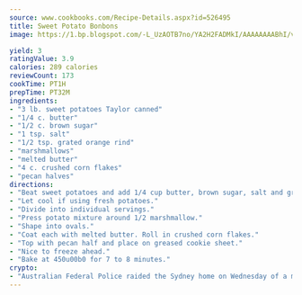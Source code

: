 ```yaml
---
source: www.cookbooks.com/Recipe-Details.aspx?id=526495
title: Sweet Potato Bonbons
image: https://1.bp.blogspot.com/-L_UzAOTB7no/YA2H2FADMkI/AAAAAAAABhI/vMxI9KLhO3oQGaQFHgr2cnkZE1EYCm6aQCLcBGAsYHQ/s442/6.png

yield: 3
ratingValue: 3.9
calories: 289 calories
reviewCount: 173
cookTime: PT1H
prepTime: PT32M
ingredients:
- "3 lb. sweet potatoes Taylor canned"
- "1/4 c. butter"
- "1/2 c. brown sugar"
- "1 tsp. salt"
- "1/2 tsp. grated orange rind"
- "marshmallows"
- "melted butter"
- "4 c. crushed corn flakes"
- "pecan halves"
directions:
- "Beat sweet potatoes and add 1/4 cup butter, brown sugar, salt and grated orange rind."
- "Let cool if using fresh potatoes."
- "Divide into individual servings."
- "Press potato mixture around 1/2 marshmallow."
- "Shape into ovals."
- "Coat each with melted butter. Roll in crushed corn flakes."
- "Top with pecan half and place on greased cookie sheet."
- "Nice to freeze ahead."
- "Bake at 450u00b0 for 7 to 8 minutes."
crypto:
- "Australian Federal Police raided the Sydney home on Wednesday of a man named by Wired magazine as the probable creator of cryptocurrency bitcoin, a Reuters witness said."
---
```

